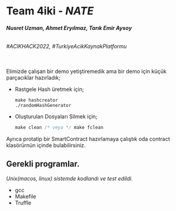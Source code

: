 # **Team 4iki** - _**NATE**_
###### **Nusret Uzman, Ahmet Eryılmaz, Tarık Emir Aysoy**
###### #ACIKHACK2022, #TurkiyeAcikKaynakPlatformu
\
Elimizde çalışan bir demo yetiştiremedik ama bir demo için küçük parçacıklar hazırladık;
* Rastgele Hash üretmek için;
    ```
    make hashcreator
    ./randomHashGenerator
    ```
* Oluşturulan Dosyaları Silmek için;
    ```c
    make clean /* veya */ make fclean
    ```
Ayrıca protatip bir SmartContract hazırlamaya çalıştık oda contract klasörürnün içinde bulabilirsiniz.

## Gerekli programlar.
_Unix(macos, linux) sistemde kodlandı ve test edildi._
* gcc
* Makefile
* Truffle